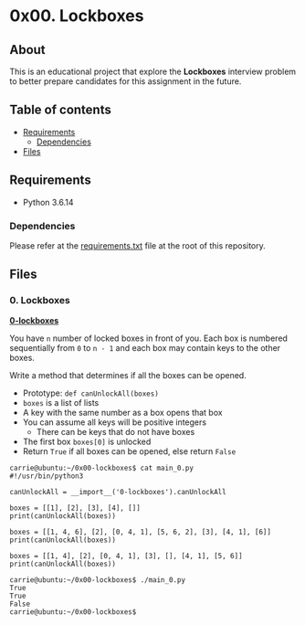 # 0x00. Lockboxes

## About

This is an educational project that explore the **Lockboxes** interview problem to better prepare candidates for this assignment in the future.

## Table of contents

- [Requirements](#requirements)
  - [Dependencies](#dependencies)
- [Files](#files)

## Requirements

- Python 3.6.14

### Dependencies

Please refer at the [requirements.txt](../requirements.txt) file at the root of this repository.

## Files

### 0. Lockboxes

**[0-lockboxes](0-lockboxes.py)**

You have `n` number of locked boxes in front of you. Each box is numbered sequentially from `0` to `n - 1` and each box may contain keys to the other boxes.

Write a method that determines if all the boxes can be opened.

- Prototype: `def canUnlockAll(boxes)`
- `boxes` is a list of lists
- A key with the same number as a box opens that box
- You can assume all keys will be positive integers
  - There can be keys that do not have boxes
- The first box `boxes[0]` is unlocked
- Return `True` if all boxes can be opened, else return `False`

```
carrie@ubuntu:~/0x00-lockboxes$ cat main_0.py
#!/usr/bin/python3

canUnlockAll = __import__('0-lockboxes').canUnlockAll

boxes = [[1], [2], [3], [4], []]
print(canUnlockAll(boxes))

boxes = [[1, 4, 6], [2], [0, 4, 1], [5, 6, 2], [3], [4, 1], [6]]
print(canUnlockAll(boxes))

boxes = [[1, 4], [2], [0, 4, 1], [3], [], [4, 1], [5, 6]]
print(canUnlockAll(boxes))

carrie@ubuntu:~/0x00-lockboxes$ ./main_0.py
True
True
False
carrie@ubuntu:~/0x00-lockboxes$
```
